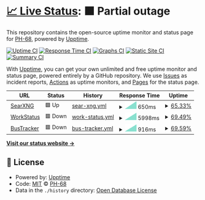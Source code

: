 # [📈 Live Status](https://status.poyi.tk): <!--live status--> **🟧 Partial outage**

This repository contains the open-source uptime monitor and status page for [PH-68](https://status.poyi.tk), powered by [Upptime](https://github.com/upptime/upptime).

[![Uptime CI](https://github.com/PH-68/upptime/workflows/Uptime%20CI/badge.svg)](https://github.com/PH-68/upptime/actions?query=workflow%3A%22Uptime+CI%22)
[![Response Time CI](https://github.com/PH-68/upptime/workflows/Response%20Time%20CI/badge.svg)](https://github.com/PH-68/upptime/actions?query=workflow%3A%22Response+Time+CI%22)
[![Graphs CI](https://github.com/PH-68/upptime/workflows/Graphs%20CI/badge.svg)](https://github.com/PH-68/upptime/actions?query=workflow%3A%22Graphs+CI%22)
[![Static Site CI](https://github.com/PH-68/upptime/workflows/Static%20Site%20CI/badge.svg)](https://github.com/PH-68/upptime/actions?query=workflow%3A%22Static+Site+CI%22)
[![Summary CI](https://github.com/PH-68/upptime/workflows/Summary%20CI/badge.svg)](https://github.com/PH-68/upptime/actions?query=workflow%3A%22Summary+CI%22)

With [Upptime](https://upptime.js.org), you can get your own unlimited and free uptime monitor and status page, powered entirely by a GitHub repository. We use [Issues](https://github.com/PH-68/upptime/issues) as incident reports, [Actions](https://github.com/PH-68/upptime/actions) as uptime monitors, and [Pages](https://status.poyi.tk) for the status page.

<!--start: status pages-->
<!-- This summary is generated by Upptime (https://github.com/upptime/upptime) -->
<!-- Do not edit this manually, your changes will be overwritten -->
<!-- prettier-ignore -->
| URL | Status | History | Response Time | Uptime |
| --- | ------ | ------- | ------------- | ------ |
| <img alt="" src="https://icons.duckduckgo.com/ip3/searxng.poyi.tk.ico" height="13"> [SearXNG](https://searxng.poyi.tk) | 🟩 Up | [sear-xng.yml](https://github.com/PH-68/upptime/commits/HEAD/history/sear-xng.yml) | <details><summary><img alt="Response time graph" src="./graphs/sear-xng/response-time-week.png" height="20"> 650ms</summary><br><a href="https://status.poyi.tk/history/sear-xng"><img alt="Response time 650" src="https://img.shields.io/endpoint?url=https%3A%2F%2Fraw.githubusercontent.com%2FPH-68%2Fupptime%2FHEAD%2Fapi%2Fsear-xng%2Fresponse-time.json"></a><br><a href="https://status.poyi.tk/history/sear-xng"><img alt="24-hour response time 650" src="https://img.shields.io/endpoint?url=https%3A%2F%2Fraw.githubusercontent.com%2FPH-68%2Fupptime%2FHEAD%2Fapi%2Fsear-xng%2Fresponse-time-day.json"></a><br><a href="https://status.poyi.tk/history/sear-xng"><img alt="7-day response time 650" src="https://img.shields.io/endpoint?url=https%3A%2F%2Fraw.githubusercontent.com%2FPH-68%2Fupptime%2FHEAD%2Fapi%2Fsear-xng%2Fresponse-time-week.json"></a><br><a href="https://status.poyi.tk/history/sear-xng"><img alt="30-day response time 650" src="https://img.shields.io/endpoint?url=https%3A%2F%2Fraw.githubusercontent.com%2FPH-68%2Fupptime%2FHEAD%2Fapi%2Fsear-xng%2Fresponse-time-month.json"></a><br><a href="https://status.poyi.tk/history/sear-xng"><img alt="1-year response time 650" src="https://img.shields.io/endpoint?url=https%3A%2F%2Fraw.githubusercontent.com%2FPH-68%2Fupptime%2FHEAD%2Fapi%2Fsear-xng%2Fresponse-time-year.json"></a></details> | <details><summary><a href="https://status.poyi.tk/history/sear-xng">65.33%</a></summary><a href="https://status.poyi.tk/history/sear-xng"><img alt="All-time uptime 65.33%" src="https://img.shields.io/endpoint?url=https%3A%2F%2Fraw.githubusercontent.com%2FPH-68%2Fupptime%2FHEAD%2Fapi%2Fsear-xng%2Fuptime.json"></a><br><a href="https://status.poyi.tk/history/sear-xng"><img alt="24-hour uptime 65.33%" src="https://img.shields.io/endpoint?url=https%3A%2F%2Fraw.githubusercontent.com%2FPH-68%2Fupptime%2FHEAD%2Fapi%2Fsear-xng%2Fuptime-day.json"></a><br><a href="https://status.poyi.tk/history/sear-xng"><img alt="7-day uptime 65.33%" src="https://img.shields.io/endpoint?url=https%3A%2F%2Fraw.githubusercontent.com%2FPH-68%2Fupptime%2FHEAD%2Fapi%2Fsear-xng%2Fuptime-week.json"></a><br><a href="https://status.poyi.tk/history/sear-xng"><img alt="30-day uptime 65.33%" src="https://img.shields.io/endpoint?url=https%3A%2F%2Fraw.githubusercontent.com%2FPH-68%2Fupptime%2FHEAD%2Fapi%2Fsear-xng%2Fuptime-month.json"></a><br><a href="https://status.poyi.tk/history/sear-xng"><img alt="1-year uptime 65.33%" src="https://img.shields.io/endpoint?url=https%3A%2F%2Fraw.githubusercontent.com%2FPH-68%2Fupptime%2FHEAD%2Fapi%2Fsear-xng%2Fuptime-year.json"></a></details>
| <img alt="" src="https://icons.duckduckgo.com/ip3/workstatus.poyi.tk.ico" height="13"> [WorkStatus](https://workstatus.poyi.tk) | 🟥 Down | [work-status.yml](https://github.com/PH-68/upptime/commits/HEAD/history/work-status.yml) | <details><summary><img alt="Response time graph" src="./graphs/work-status/response-time-week.png" height="20"> 5998ms</summary><br><a href="https://status.poyi.tk/history/work-status"><img alt="Response time 5998" src="https://img.shields.io/endpoint?url=https%3A%2F%2Fraw.githubusercontent.com%2FPH-68%2Fupptime%2FHEAD%2Fapi%2Fwork-status%2Fresponse-time.json"></a><br><a href="https://status.poyi.tk/history/work-status"><img alt="24-hour response time 5998" src="https://img.shields.io/endpoint?url=https%3A%2F%2Fraw.githubusercontent.com%2FPH-68%2Fupptime%2FHEAD%2Fapi%2Fwork-status%2Fresponse-time-day.json"></a><br><a href="https://status.poyi.tk/history/work-status"><img alt="7-day response time 5998" src="https://img.shields.io/endpoint?url=https%3A%2F%2Fraw.githubusercontent.com%2FPH-68%2Fupptime%2FHEAD%2Fapi%2Fwork-status%2Fresponse-time-week.json"></a><br><a href="https://status.poyi.tk/history/work-status"><img alt="30-day response time 5998" src="https://img.shields.io/endpoint?url=https%3A%2F%2Fraw.githubusercontent.com%2FPH-68%2Fupptime%2FHEAD%2Fapi%2Fwork-status%2Fresponse-time-month.json"></a><br><a href="https://status.poyi.tk/history/work-status"><img alt="1-year response time 5998" src="https://img.shields.io/endpoint?url=https%3A%2F%2Fraw.githubusercontent.com%2FPH-68%2Fupptime%2FHEAD%2Fapi%2Fwork-status%2Fresponse-time-year.json"></a></details> | <details><summary><a href="https://status.poyi.tk/history/work-status">69.49%</a></summary><a href="https://status.poyi.tk/history/work-status"><img alt="All-time uptime 69.49%" src="https://img.shields.io/endpoint?url=https%3A%2F%2Fraw.githubusercontent.com%2FPH-68%2Fupptime%2FHEAD%2Fapi%2Fwork-status%2Fuptime.json"></a><br><a href="https://status.poyi.tk/history/work-status"><img alt="24-hour uptime 69.49%" src="https://img.shields.io/endpoint?url=https%3A%2F%2Fraw.githubusercontent.com%2FPH-68%2Fupptime%2FHEAD%2Fapi%2Fwork-status%2Fuptime-day.json"></a><br><a href="https://status.poyi.tk/history/work-status"><img alt="7-day uptime 69.49%" src="https://img.shields.io/endpoint?url=https%3A%2F%2Fraw.githubusercontent.com%2FPH-68%2Fupptime%2FHEAD%2Fapi%2Fwork-status%2Fuptime-week.json"></a><br><a href="https://status.poyi.tk/history/work-status"><img alt="30-day uptime 69.49%" src="https://img.shields.io/endpoint?url=https%3A%2F%2Fraw.githubusercontent.com%2FPH-68%2Fupptime%2FHEAD%2Fapi%2Fwork-status%2Fuptime-month.json"></a><br><a href="https://status.poyi.tk/history/work-status"><img alt="1-year uptime 69.49%" src="https://img.shields.io/endpoint?url=https%3A%2F%2Fraw.githubusercontent.com%2FPH-68%2Fupptime%2FHEAD%2Fapi%2Fwork-status%2Fuptime-year.json"></a></details>
| <img alt="" src="https://icons.duckduckgo.com/ip3/bustracker.poyi.tk.ico" height="13"> [BusTracker](https://bustracker.poyi.tk) | 🟥 Down | [bus-tracker.yml](https://github.com/PH-68/upptime/commits/HEAD/history/bus-tracker.yml) | <details><summary><img alt="Response time graph" src="./graphs/bus-tracker/response-time-week.png" height="20"> 916ms</summary><br><a href="https://status.poyi.tk/history/bus-tracker"><img alt="Response time 916" src="https://img.shields.io/endpoint?url=https%3A%2F%2Fraw.githubusercontent.com%2FPH-68%2Fupptime%2FHEAD%2Fapi%2Fbus-tracker%2Fresponse-time.json"></a><br><a href="https://status.poyi.tk/history/bus-tracker"><img alt="24-hour response time 916" src="https://img.shields.io/endpoint?url=https%3A%2F%2Fraw.githubusercontent.com%2FPH-68%2Fupptime%2FHEAD%2Fapi%2Fbus-tracker%2Fresponse-time-day.json"></a><br><a href="https://status.poyi.tk/history/bus-tracker"><img alt="7-day response time 916" src="https://img.shields.io/endpoint?url=https%3A%2F%2Fraw.githubusercontent.com%2FPH-68%2Fupptime%2FHEAD%2Fapi%2Fbus-tracker%2Fresponse-time-week.json"></a><br><a href="https://status.poyi.tk/history/bus-tracker"><img alt="30-day response time 916" src="https://img.shields.io/endpoint?url=https%3A%2F%2Fraw.githubusercontent.com%2FPH-68%2Fupptime%2FHEAD%2Fapi%2Fbus-tracker%2Fresponse-time-month.json"></a><br><a href="https://status.poyi.tk/history/bus-tracker"><img alt="1-year response time 916" src="https://img.shields.io/endpoint?url=https%3A%2F%2Fraw.githubusercontent.com%2FPH-68%2Fupptime%2FHEAD%2Fapi%2Fbus-tracker%2Fresponse-time-year.json"></a></details> | <details><summary><a href="https://status.poyi.tk/history/bus-tracker">69.59%</a></summary><a href="https://status.poyi.tk/history/bus-tracker"><img alt="All-time uptime 69.59%" src="https://img.shields.io/endpoint?url=https%3A%2F%2Fraw.githubusercontent.com%2FPH-68%2Fupptime%2FHEAD%2Fapi%2Fbus-tracker%2Fuptime.json"></a><br><a href="https://status.poyi.tk/history/bus-tracker"><img alt="24-hour uptime 69.59%" src="https://img.shields.io/endpoint?url=https%3A%2F%2Fraw.githubusercontent.com%2FPH-68%2Fupptime%2FHEAD%2Fapi%2Fbus-tracker%2Fuptime-day.json"></a><br><a href="https://status.poyi.tk/history/bus-tracker"><img alt="7-day uptime 69.59%" src="https://img.shields.io/endpoint?url=https%3A%2F%2Fraw.githubusercontent.com%2FPH-68%2Fupptime%2FHEAD%2Fapi%2Fbus-tracker%2Fuptime-week.json"></a><br><a href="https://status.poyi.tk/history/bus-tracker"><img alt="30-day uptime 69.59%" src="https://img.shields.io/endpoint?url=https%3A%2F%2Fraw.githubusercontent.com%2FPH-68%2Fupptime%2FHEAD%2Fapi%2Fbus-tracker%2Fuptime-month.json"></a><br><a href="https://status.poyi.tk/history/bus-tracker"><img alt="1-year uptime 69.59%" src="https://img.shields.io/endpoint?url=https%3A%2F%2Fraw.githubusercontent.com%2FPH-68%2Fupptime%2FHEAD%2Fapi%2Fbus-tracker%2Fuptime-year.json"></a></details>

<!--end: status pages-->

[**Visit our status website →**](https://status.poyi.tk)

## 📄 License

- Powered by: [Upptime](https://github.com/upptime/upptime)
- Code: [MIT](./LICENSE) © [PH-68](https://status.poyi.tk)
- Data in the `./history` directory: [Open Database License](https://opendatacommons.org/licenses/odbl/1-0/)
